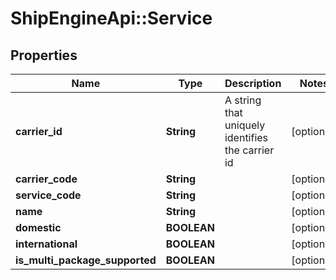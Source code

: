 # ShipEngineApi::Service

## Properties
Name | Type | Description | Notes
------------ | ------------- | ------------- | -------------
**carrier_id** | **String** | A string that uniquely identifies the carrier id | [optional] 
**carrier_code** | **String** |  | [optional] 
**service_code** | **String** |  | [optional] 
**name** | **String** |  | [optional] 
**domestic** | **BOOLEAN** |  | [optional] 
**international** | **BOOLEAN** |  | [optional] 
**is_multi_package_supported** | **BOOLEAN** |  | [optional] 


